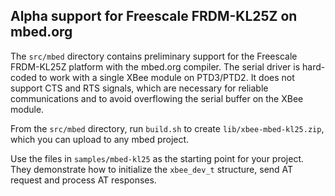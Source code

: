 Alpha support for Freescale FRDM-KL25Z on mbed.org
--------------------------------------------------

The `src/mbed` directory contains preliminary support for the Freescale FRDM-KL25Z platform with the mbed.org compiler.  The serial driver is hard-coded to work with a single XBee module on PTD3/PTD2.  It does not support CTS and RTS signals, which are necessary for reliable communications and to avoid overflowing the serial buffer on the XBee module.

From the `src/mbed` directory, run `build.sh` to create `lib/xbee-mbed-kl25.zip`, which you can upload to any mbed project.

Use the files in `samples/mbed-kl25` as the starting point for your project.  They demonstrate how to initialize the `xbee_dev_t` structure, send AT request and process AT responses.